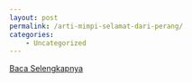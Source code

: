 ```yaml
---
layout: post
permalink: /arti-mimpi-selamat-dari-perang/
categories:
    - Uncategorized
---
```


[Baca Selengkapnya](/01)